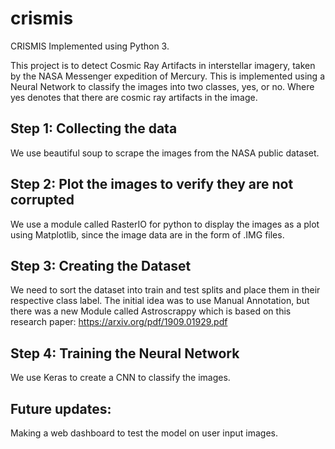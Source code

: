 # crismis
CRISMIS
Implemented using Python 3.

This project is to detect Cosmic Ray Artifacts in interstellar imagery, taken by the NASA Messenger expedition of Mercury.
This is implemented using a Neural Network to classify the images into two classes, yes, or no. Where yes denotes that there are cosmic ray artifacts in the image.

## Step 1: Collecting the data
We use beautiful soup to scrape the images from the NASA public dataset.

## Step 2: Plot the images to verify they are not corrupted
We use a module called RasterIO for python to display the images as a plot using Matplotlib, since the image data are in the form of .IMG files.

## Step 3: Creating the Dataset
We need to sort the dataset into train and test splits and place them in their respective class label.
The initial idea was to use Manual Annotation, but there was a new Module called Astroscrappy which is based on this research paper: https://arxiv.org/pdf/1909.01929.pdf

## Step 4: Training the Neural Network
We use Keras to create a CNN to classify the images.

## Future updates: 
Making a web dashboard to test the model on user input images.


